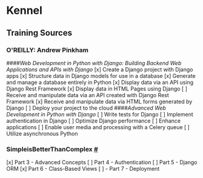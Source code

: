 # Kennel
## Training Sources
### O'REILLY: Andrew Pinkham
####*Web Development in Python with Django: Building Backend Web Applications and APIs with Django*
[x] Create a Django project with Django apps 
[x] Structure data in Django models for use in a database
[x] Generate and manage a database entirely in Python
[x] Display data via an API using Django Rest Framework
[x] Display data in HTML Pages using Django
[ ] Receive and manipulate data via an API created with Django Rest Framework
[x] Receive and manipulate data via HTML forms generated by Django
[ ] Deploy your project to the cloud
####*Advanced Web Development in Python with Django*
[ ] Write tests for Django
[ ] Implement authentication in Django
[ ] Optimize Django performance
[ ] Enhance applications
[ ] Enable user media and processing with a Celery queue
[ ] Utilize asynchronous Python
### SimpleisBetterThanComplex [#](https://simpleisbetterthancomplex.com/series/beginners-guide/1.11/) 
[x] Part 3 - Advanced Concepts
[ ] Part 4 - Authentication
[ ] Part 5 - Django ORM
[x] Part 6 - Class-Based Views
[ ] - Part 7 - Deployment